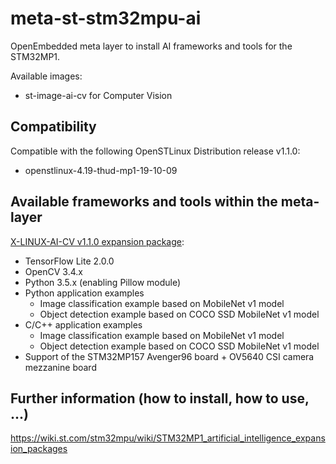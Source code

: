 # meta-st-stm32mpu-ai
OpenEmbedded meta layer to install AI frameworks and tools for the STM32MP1.

Available images:
* st-image-ai-cv for Computer Vision

## Compatibility
Compatible with the following OpenSTLinux Distribution release v1.1.0:
* openstlinux-4.19-thud-mp1-19-10-09

## Available frameworks and tools within the meta-layer
[X-LINUX-AI-CV v1.1.0 expansion package](https://wiki.st.com/stm32mpu/wiki/X-LINUX-AI-CV_OpenSTLinux_expansion_package):
* TensorFlow Lite 2.0.0
* OpenCV 3.4.x
* Python 3.5.x (enabling Pillow module)
* Python application examples
  * Image classification example based on MobileNet v1 model
  * Object detection example based on COCO SSD MobileNet v1 model
* C/C++ application examples
  * Image classification example based on MobileNet v1 model
  * Object detection example based on COCO SSD MobileNet v1 model
* Support of the STM32MP157 Avenger96 board + OV5640 CSI camera mezzanine board

## Further information (how to install, how to use, ...)
<https://wiki.st.com/stm32mpu/wiki/STM32MP1_artificial_intelligence_expansion_packages>
